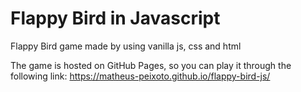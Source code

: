 # Flappy Bird in Javascript
Flappy Bird game made by using vanilla js, css and html

The game is hosted on GitHub Pages, so you can play it through the following link: https://matheus-peixoto.github.io/flappy-bird-js/
